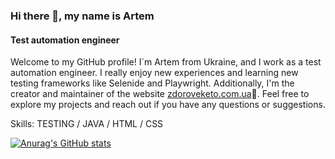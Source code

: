### Hi there 👋, my name is Artem
#### Test automation engineer

Welcome to my GitHub profile! I`m Artem from Ukraine, and I work as a test automation engineer. I really enjoy new experiences and learning new testing frameworks like Selenide and Playwright. Additionally, I'm the creator and maintainer of the website
[zdoroveketo.com.ua](https://www.zdoroveketo.com.ua)🥑. Feel free to explore my projects and reach out if you have any questions or suggestions.

Skills: TESTING / JAVA / HTML / CSS

[![Anurag's GitHub stats](https://github-readme-stats.vercel.app/api?username=ArtemMakar0v)](https://github.com/anuraghazra/github-readme-stats)
